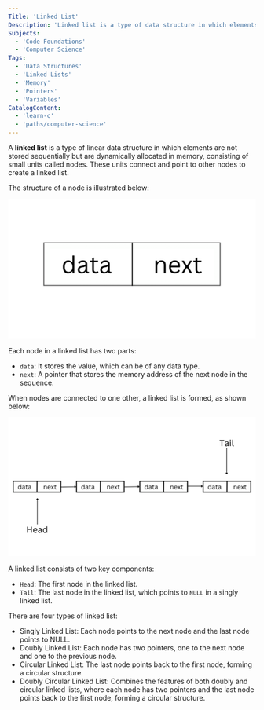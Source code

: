 ```yaml
---
Title: 'Linked List'
Description: 'Linked list is a type of data structure in which elements are not sequentially stored but are randomly spread in memory.'
Subjects:
  - 'Code Foundations'
  - 'Computer Science'
Tags:
  - 'Data Structures'
  - 'Linked Lists'
  - 'Memory'
  - 'Pointers'
  - 'Variables'
CatalogContent:
  - 'learn-c'
  - 'paths/computer-science'
---
```


A **linked list** is a type of linear data structure in which elements are not stored sequentially but are dynamically allocated in memory, consisting of small units called nodes. These units connect and point to other nodes to create a linked list.

The structure of a node is illustrated below:

![Linked list node](https://raw.githubusercontent.com/Codecademy/docs/main/media/linked-list-node.png)

Each node in a linked list has two parts:

- `data`: It stores the value, which can be of any data type.
- `next`: A pointer that stores the memory address of the next node in the sequence.

When nodes are connected to one other, a linked list is formed, as shown below:

![Singular linked list](https://raw.githubusercontent.com/Codecademy/docs/main/media/singular-linked-list.png)

A linked list consists of two key components:

- `Head`: The first node in the linked list.
- `Tail`: The last node in the linked list, which points to `NULL` in a singly linked list.

There are four types of linked list:

- Singly Linked List: Each node points to the next node and the last node points to NULL.
- Doubly Linked List: Each node has two pointers, one to the next node and one to the previous node.
- Circular Linked List: The last node points back to the first node, forming a circular structure.
- Doubly Circular Linked List: Combines the features of both doubly and circular linked lists, where each node has two pointers and the last node points back to the first node, forming a circular structure.
